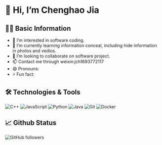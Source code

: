 # 👋 Hi, I’m Chenghao Jia
  
## 👨‍💻 Basic Information
- 👀 I’m interested in software coding.
- 🌱 I’m currently learning information conceal, including hide information in photos and vedios.
- 💞️ I’m looking to collaborate on software project.
- 📫 Contact me through weixin:jch1693772117
- 😄 Pronouns: 
- ⚡ Fun fact: 


## 🛠️ Technologies & Tools
![C++](https://img.shields.io/badge/C++-black?style=flat-square&logo=c%2B%2B)
![JavaScript](https://img.shields.io/badge/-JavaScript-black?style=flat-square&logo=javascript)
![Python](https://img.shields.io/badge/-Python-black?style=flat-square&logo=Python)
![Java](https://img.shields.io/badge/Java-black?style=flat-square&logo=openjdk)
![Git](https://img.shields.io/badge/-Git-black?style=flat-square&logo=git)
![Docker](https://img.shields.io/badge/-Docker-black?style=flat-square&logo=docker)



## 📈 Github Status
![GitHub followers](https://img.shields.io/github/followers/Spotless-face-under-earth)



<!---
Spotless-face-under-earth/Spotless-face-under-earth is a ✨ special ✨ repository because its `README.md` (this file) appears on your GitHub profile.
You can click the Preview link to take a look at your changes.
--->
